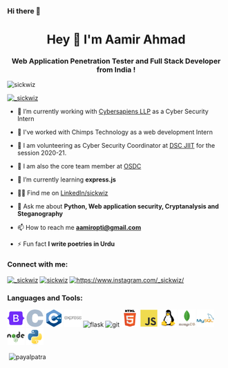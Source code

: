 ### Hi there 👋

<!--
**sickwiz/sickwiz** is a ✨ _special_ ✨ repository because its `README.md` (this file) appears on your GitHub profile.

Here are some ideas to get you started:

- 🔭 I’m currently working on ...
- 🌱 I’m currently learning ...
- 👯 I’m looking to collaborate on ...
- 🤔 I’m looking for help with ...
- 💬 Ask me about ...
- 📫 How to reach me: ...
- 😄 Pronouns: ...
- ⚡ Fun fact: ...
-->
<h1 align="center">Hey 👋 I'm Aamir Ahmad</h1>
<h3 align="center">Web Application Penetration Tester and Full Stack Developer from India !</h3>

<p align="left"> <img src="https://komarev.com/ghpvc/?username=sickwiz&label=Profile%20views&color=0e75b6&style=flat" alt="sickwiz" /> </p>

<p align="left"> <a href="https://twitter.com/_sickwiz" target="blank"><img src="https://img.shields.io/twitter/follow/_sickwiz?logo=twitter&style=for-the-badge" alt="_sickwiz" /></a> </p>

- 📜 I’m currently working with [Cybersapiens LLP](https://cybersapiens.in/) as a Cyber Security Intern

- 🏥 I've worked with Chimps Technology as a web development Intern

- 🎨 I am volunteering as Cyber Security Coordinator at [DSC JIIT](https://dscjiit.live/) for the session 2020-21.

- 👨‍ I am also the core team member at [OSDC](https://github.com/osdc)

- 🌱 I’m currently learning **express.js**

- 👨‍💻 Find me on [LinkedIn/sickwiz](https://www.linkedin.com/in/sickwiz/)

- 💬 Ask me about **Python, Web application security, Cryptanalysis and Steganography**

- 📫 How to reach me **aamiropti@gmail.com**

- ⚡ Fun fact **I write poetries in Urdu**

<h3 align="left">Connect with me:</h3>
<p align="left">
<a href="https://twitter.com/_sickwiz" target="blank"><img align="center" src="https://cdn.jsdelivr.net/npm/simple-icons@3.0.1/icons/twitter.svg" alt="_sickwiz" height="30" width="40" /></a>
<a href="https://linkedin.com/in/sickwiz" target="blank"><img align="center" src="https://img.icons8.com/fluent/48/000000/linkedin.png" alt="sickwiz" height=43"  width="43" /></a> 
<a href="https://instagram.com/https://www.instagram.com/_sickwiz/" target="blank"><img align="center" src="https://cdn.jsdelivr.net/npm/simple-icons@3.0.1/icons/instagram.svg" alt="https://www.instagram.com/_sickwiz/" height="30" width="40" /></a>
</p>

<h3 align="left">Languages and Tools:</h3>
<p> 
<img src="https://raw.githubusercontent.com/devicons/devicon/master/icons/bootstrap/bootstrap-plain.svg" alt="c" width="40" height="40"/>
<img src="https://raw.githubusercontent.com/devicons/devicon/master/icons/c/c-original.svg" alt="c" width="40" height="40"/>
<img src="https://raw.githubusercontent.com/devicons/devicon/master/icons/cplusplus/cplusplus-original.svg" alt="cplusplus" width="40" height="40"/>  
<img src="https://raw.githubusercontent.com/devicons/devicon/master/icons/express/express-original-wordmark.svg" alt="express" width="40" height="40"/>  
<img src="https://www.vectorlogo.zone/logos/pocoo_flask/pocoo_flask-icon.svg" alt="flask" width="40" height="40"/>  
<img src="https://www.vectorlogo.zone/logos/git-scm/git-scm-icon.svg" alt="git" width="40" height="40"/>  
<img src="https://raw.githubusercontent.com/devicons/devicon/master/icons/html5/html5-original-wordmark.svg" alt="html5" width="40" height="40"/>  
<img src="https://raw.githubusercontent.com/devicons/devicon/master/icons/javascript/javascript-original.svg" alt="javascript" width="40" height="40"/>  
<img src="https://raw.githubusercontent.com/devicons/devicon/master/icons/linux/linux-original.svg" alt="linux" width="40" height="40"/>  
<img src="https://raw.githubusercontent.com/devicons/devicon/master/icons/mongodb/mongodb-original-wordmark.svg" alt="mongodb" width="40" height="40"/>  
<img src="https://raw.githubusercontent.com/devicons/devicon/master/icons/mysql/mysql-original-wordmark.svg" alt="mysql" width="40" height="40"/>  
<img src="https://raw.githubusercontent.com/devicons/devicon/master/icons/nodejs/nodejs-original-wordmark.svg" alt="nodejs" width="40" height="40"/>    
<img src="https://raw.githubusercontent.com/devicons/devicon/master/icons/python/python-original.svg" alt="python" width="40" height="40"/>  
</p>
<p>&nbsp;<img align="center" src="https://github-readme-stats.vercel.app/api?username=sickwiz&show_icons=true&locale=en" alt="payalpatra" /></p>


